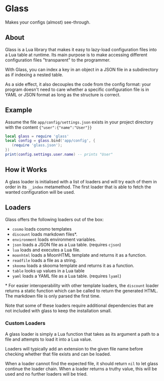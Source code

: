 # Glass
Makes your configs (almost) see-through.

## About

Glass is a Lua library that makes it easy to lazy-load configuration files into a Lua table at runtime. Its main purpose is to make accessing different configuration files "transparent" to the programmer.

With Glass, you can index a key in an object in a JSON file in a subdirectory as if indexing a nested table.

As a side effect, it also decouples the code from the config format:
your program doesn't need to care whether a specific configuration file is in YAML or JSON format as long as the structure is correct.

## Example
Assume the file `app/config/settings.json` exists in your project directory with the content `{"user":{"name":"User"}}`

```lua
local glass = require 'glass'
local config = glass.bind('app/config', {
   (require 'glass.json');
})
print(config.settings.user.name) -- prints "User"
```

## How it Works
A glass loader is initialised with a list of loaders and will try each of them in order in its `__index` metamethod. The first loader that is able to fetch the wanted configuration will be used.

## Loaders
Glass offers the following loaders out of the box:
* `cosmo` loads cosmo templates
* `discount` loads markdown files\*.
* `environment` loads environment variables.
* `json` loads a JSON file as a Lua table. (requires `cjson`)
* `lua` loads and executes a Lua file.
* `moonhtml` loads a MoonHTML template and returns it as a function.
* `readfile` loads a file as a string.
* `skooma` loads a skooma template and returns it as a function.
* `table` looks up values in a Lua table
* `yaml` loads a YAML file as a Lua table. (requires `lyaml`)

\* For easier interoperability with other template loaders, the `discount` loader returns a static function which can be called to return the generated HTML. The markdown file is only parsed the first time.

Note that some of these loaders require additional dependencies that are not included with glass to keep the installation small.

### Custom Loaders

A glass loader is simply a Lua function that takes as its argument a path to a
file and attempts to load it into a Lua value.

Loaders will typically add an extension to the given file name before checking
whether that file exists and can be loaded.

When a loader cannot find the expected file, it should return `nil` to let glass
continue the loader chain. When a loader returns a truthy value, this will be
used and no further loaders will be tried.

